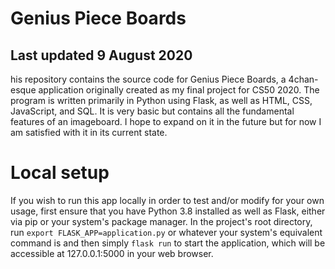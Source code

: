 # Genius Piece Boards
## Last updated 9 August 2020

his repository contains the source code for Genius Piece Boards, a 4chan-esque application originally created as my final project for CS50 2020. The program is written primarily in Python using Flask, as well as HTML, CSS, JavaScript, and SQL. It is very basic but contains all the fundamental features of an imageboard. I hope to expand on it in the future but for now I am satisfied with it in its current state.

# Local setup

If you wish to run this app locally in order to test and/or modify for your own usage, first ensure that you have Python 3.8 installed as well as Flask, either via pip or your system's package manager. In the project's root directory, run `export FLASK_APP=application.py` or whatever your system's equivalent command is and then simply `flask run` to start the application, which will be accessible at 127.0.0.1:5000 in your web browser.
